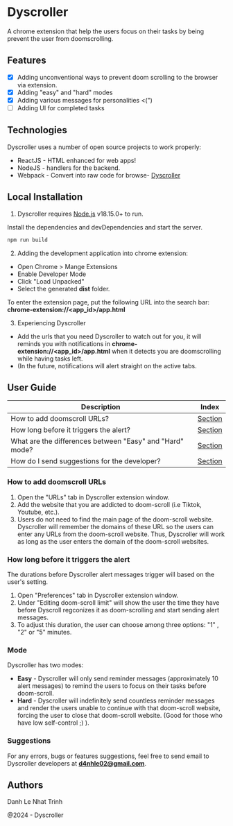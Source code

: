 # Dyscroller
A chrome extension that help the users focus on their tasks by being  prevent the user from doomscrolling.

## Features

- [X] Adding unconventional ways to prevent doom scrolling to the browser via extension.
- [X] Adding "easy" and "hard" modes 
- [X] Adding various messages for personalities <(")
- [ ] Adding UI for completed tasks

## Technologies

Dyscroller uses a number of open source projects to work properly:

- ReactJS - HTML enhanced for web apps!
- NodeJS - handlers for the backend.
- Webpack - Convert into raw code for browse- [Dyscroller](#dyscroller)

## Local Installation

1. Dyscroller requires [Node.js](https://nodejs.org/) v18.15.0+ to run.

Install the dependencies and devDependencies and start the server.

```sh
npm run build
```

2. Adding the development application into chrome extension:

- Open Chrome  > Mange Extensions
- Enable Developer Mode
- Click "Load Unpacked"
- Select the generated **dist** folder.

To enter the extension page, put the following URL into the search bar:
**chrome-extension://<app_id>/app.html**

3. Experiencing Dyscroller

- Add the urls that you need Dyscroller to watch out for you, it will reminds you with notifications in **chrome-extension://<app_id>/app.html** when it detects you are doomscrolling while having tasks left.
- (In the future, notifications will alert straight on the active tabs.

## User Guide
| Description | Index |
| --- | --- |
| How to add doomscroll URLs? | [Section]((#how-to-add-doomscroll-urls)) |
| How long before it triggers the alert? | [Section]((#how-long-before-it-triggers-the-alert)) |
| What are the differences between "Easy" and "Hard" mode? | [Section]((#mode)) |
| How do I send suggestions for the developer? | [Section]((#Suggestions)) |
### How to add doomscroll URLs
1. Open the "URLs" tab in Dyscroller extension window.
2. Add the website that you are addicted to doom-scroll (i.e Tiktok, Youtube, etc.).
3. Users do not need to find the main page of the doom-scroll website. Dyscroller will remember the domains of these URL so the users can enter any URLs from the doom-scroll website. Thus, Dyscroller will work as long as the user enters the domain of the doom-scroll websites.

### How long before it triggers the alert
The durations before Dyscroller alert messages trigger will based on the user's setting.
1. Open "Preferences" tab in Dyscroller extension window.
2. Under "Editing doom-scroll limit" will show the user the time they have before Dyscroll regconizes it as doom-scrolling and start sending alert messages.
3. To adjust this duration, the user can choose among three options: "1" , "2" or "5" minutes.

### Mode
Dyscroller has two modes:
- **Easy** - Dyscroller will only send reminder messages (approximately 10 alert messages) to remind the users to focus on their tasks before doom-scroll.
- **Hard** - Dyscroller will indefinitely send countless reminder messages and render the users unable to continue with that doom-scroll website, forcing the user to close that doom-scroll website. (Good for those who have low self-control ;) ).
### Suggestions
For any errors, bugs or features suggestions, feel free to send email to Dyscroller developers at **d4nhle02@gmail.com**.


## Authors
Danh Le
Nhat Trinh

@2024 - Dyscroller
